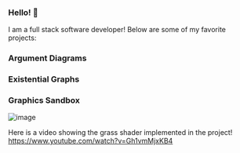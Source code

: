 ### Hello! 👋

I am a full stack software developer! Below are some of my favorite projects:

### Argument Diagrams

### Existential Graphs

### Graphics Sandbox

![image](https://user-images.githubusercontent.com/65693478/192399645-1a1eeca2-c280-4f9f-a13c-9f74cb0d23fc.png)

 Here is a video showing the grass shader implemented in the project! https://www.youtube.com/watch?v=Gh1vmMjxKB4 
  
<!--
**joekrystowski/joekrystowski** is a ✨ _special_ ✨ repository because its `README.md` (this file) appears on your GitHub profile.

Here are some ideas to get you started:

- 🔭 I’m currently working on ...
- 🌱 I’m currently learning ...
- 👯 I’m looking to collaborate on ...
- 🤔 I’m looking for help with ...
- 💬 Ask me about ...
- 📫 How to reach me: ...
- 😄 Pronouns: ...
- ⚡ Fun fact: ...
-->

